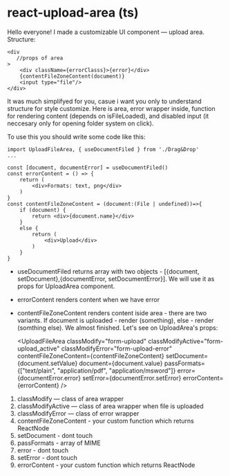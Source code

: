 # react-upload-area (ts)
Hello everyone!
I made a customizable UI component — upload area. 
Structure:


    <div 
       //props of area
    >
        <div className={errorClasss}>{error}</div>
        {contentFileZoneContent(document)}
        <input type="file"/>
    </div>
    
It was much simplifyed for you, casue i want you only to understand structure for style customize. Here is area, error wrapper inside, function for 
rendering content (depends on isFileLoaded), and disabled input (it neccesary only for opening folder system on click).

To use this you should write some code like this: 

    import UploadFileArea, { useDocumentFiled } from './Drag&Drop'
    ...
  
    const [document, documentError] = useDocumentFiled()
    const errorContent = () => {
        return (
            <div>Formats: text, png</div>
        )
    }
    const contentFileZoneContent = (document:(File | undefined))=>{
        if (document) {
            return <div>{document.name}</div>
        }
        else {
            return (
                <div>Upload</div>
            )
        }
    }
    
* useDocumentFiled returns array with two objects - [{document, setDocument},{documentError, setDocumentError}]. We will use it as props for UploadArea component.
* errorContent renders content when we have error
* contentFileZoneContent renders content iside area - there are two variants. If document is uploaded - render (something), else - render (somthing else).
We almost finished. Let's see on UploadArea's props:

    
    <UploadFileArea
        classModify="form-upload"
        classModifyActive="form-upload_active"
        classModifyError="form-upload-error"
        contentFileZoneContent={contentFileZoneContent}
        setDocument={document.setValue}
        document={document.value}
        passFormats={["text/plain", "application/pdf", "application/msword"]}
        error={documentError.error}
        setError={documentError.setError}
        errorContent={errorContent}
      />
 
 1. classModify — class of area wrapper
 2. classModifyActive — class of area wrapper when file is uploaded
 3. classModifyError — class of error wrapper
 4. contentFileZoneContent - your custom function which returns ReactNode
 5. setDocument - dont touch
 6. passFormats - array of MIME
 7. error - dont touch
 8. setError - dont touch
 9. errorContent - your custom function which returns ReactNode
 
